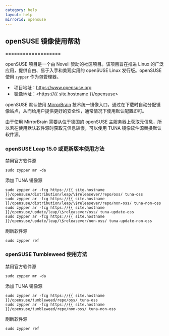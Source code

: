```yaml
---
category: help
layout: help
mirrorid: opensuse
---
```


## openSUSE 镜像使用帮助
===================

openSUSE 项目是一个由 Novell 赞助的社区项目。该项目旨在推进 Linux 的广泛应用，提供自由、易于入手和美观实用的 openSUSE Linux 发行版。openSUSE 使用 `zypper` 作为包管理器。

*  项目地址：<https://www.opensuse.org>
*  镜像地址：<https://{{ site.hostname }}/opensuse>

openSUSE 默认使用 [MirrorBrain](https://zh.opensuse.org/MirrorBrain) 技术统一镜像入口，通过在下载时自动分配镜像站点，从而给用户提供更好的安全性，通常情况下使用默认配置即可。

由于使用 MirrorBrain 需要从位于德国的 openSUSE 主服务器上获取元信息，所以若在使用默认软件源时获取元信息较慢，可以使用 TUNA 镜像软件源替换默认软件源。

### openSUSE Leap 15.0 或更新版本使用方法

禁用官方软件源

```shell
sudo zypper mr -da
```

添加 TUNA 镜像源

```shell
sudo zypper ar -fcg https://{{ site.hostname }}/opensuse/distribution/leap/\$releasever/repo/oss/ tuna-oss
sudo zypper ar -fcg https://{{ site.hostname }}/opensuse/distribution/leap/\$releasever/repo/non-oss/ tuna-non-oss
sudo zypper ar -fcg https://{{ site.hostname }}/opensuse/update/leap/\$releasever/oss/ tuna-update-oss
sudo zypper ar -fcg https://{{ site.hostname }}/opensuse/update/leap/\$releasever/non-oss/ tuna-update-non-oss
```

刷新软件源

```shell
sudo zypper ref
```

### openSUSE Tumbleweed 使用方法

禁用官方软件源

```shell
sudo zypper mr -da
```

添加 TUNA 镜像源

```shell
sudo zypper ar -fcg https://{{ site.hostname }}/opensuse/tumbleweed/repo/oss/ tuna-oss
sudo zypper ar -fcg https://{{ site.hostname }}/opensuse/tumbleweed/repo/non-oss/ tuna-non-oss
```

刷新软件源

```shell
sudo zypper ref
```